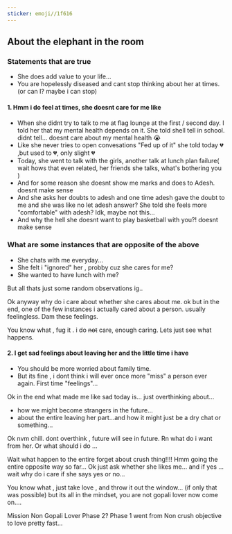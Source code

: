 ```yaml
---
sticker: emoji//1f616
---
```

## About the elephant in the room
### Statements that are true 
- She does add value to your life...
- You are hopelessly diseased and cant stop thinking about her at times. (or can I? maybe i can stop) 

####  1. Hmm i do feel at times, she doesnt care for me like
- When she didnt try to talk to me at flag lounge at the first / second day. I told her that my mental health depends on it. She told shell tell in school. didnt tell... doesnt care about my mental health 😭
- Like she never tries to open convesations "Fed up of it" she told today 💔 ,but used to 💔, only slight 💔
- Today, she went to talk with the girls, another talk at lunch plan failure( wait hows that even related, her friends she talks, what's bothering you ) 
- And for some reason she doesnt show me marks and does to Adesh. doesnt make sense
- And she asks her doubts to adesh and one time adesh gave the doubt to me and she was like no let adesh answer? She told she feels more "comfortable" with adesh? Idk, maybe not this...
- And why the hell she doesnt want to play basketball with you?! doesnt make sense

### What are some instances that are opposite of the above
- She chats with me everyday...
- She felt i "ignored" her , probby cuz she cares for me?
- She wanted to have lunch with me?


But all thats just some random observations ig..

Ok anyway why do i care about whether she cares about me. ok but in the end, one of the few instances i actually cared about a person. usually feelingless. Dam these feelings.

You know what , fug it . i do ~~not~~ care, enough caring. Lets just see what happens. 

#### 2. I get sad feelings about leaving her and the little time i have
- You should be more worried about family time.
- But its fine , i dont think i will ever once more "miss" a person ever again. First time "feelings"...

Ok in the end what made me like sad today is... just overthinking  about...
- how we might become strangers in the future...
- about the entire leaving her part...and how it might just be a dry chat or something...

Ok nvm chill. dont overthink , future will see in future. Rn what do i want from her. Or what should i do ...

Wait what happen to the entire forget about crush thing!!!! Hmm going the entire opposite way so far... Ok just ask whether she likes me... and if yes ... wait why do i care if she says yes or no... 

You know what , just take love , and throw it out the window... (if only that was possible)
but its all in the mindset, you are not gopali lover now come on....

Mission Non Gopali Lover Phase 2? Phase 1 went from Non crush objective to love pretty fast...